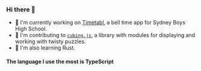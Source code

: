 ### Hi there 👋

- 📆 I'm currently working on [Timetabl](https://github.com/debater-coder/timetabl-app), a bell time app for Sydney Boys High School. 
- 🧩 I'm contributing to [`cubing.js`](https://github.com/cubing/cubing.js), a library with modules for displaying and working with twisty puzzles.
- 🦀 I'm also learning Rust.

#### The language I use the most is TypeScript
